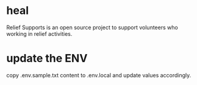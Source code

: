 # heal
Relief Supports is an open source project to support volunteers who working in relief activities. 

# update the ENV
copy .env.sample.txt content to .env.local and update values accordingly.